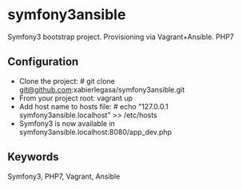 symfony3ansible
========

Symfony3 bootstrap project. Provisioning via Vagrant+Ansible. PHP7


## Configuration
- Clone the project: # git clone git@github.com:xabierlegasa/symfony3ansible.git
- From your project root: vagrant up
- Add host name to hosts file: # echo "127.0.0.1 symfony3ansible.localhost" >> /etc/hosts
- Symfony3 is now available in symfony3ansible.localhost:8080/app_dev.php


## Keywords

Symfony3, PHP7, Vagrant, Ansible


